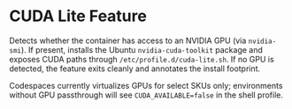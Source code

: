 # CUDA Lite Feature

Detects whether the container has access to an NVIDIA GPU (via `nvidia-smi`). If present, installs the Ubuntu `nvidia-cuda-toolkit` package and exposes CUDA paths through `/etc/profile.d/cuda-lite.sh`. If no GPU is detected, the feature exits cleanly and annotates the install footprint.

Codespaces currently virtualizes GPUs for select SKUs only; environments without GPU passthrough will see `CUDA_AVAILABLE=false` in the shell profile.
